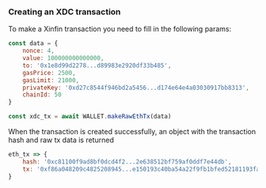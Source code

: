 ### Creating an XDC transaction
To make a Xinfin transaction you need to fill in the following params:
``` js
const data = {
    nonce: 4,
    value: 100000000000000,
    to: '0x1e8d99d2278...d89983e2920df33b485',
    gasPrice: 2500,
    gasLimit: 21000,
    privateKey: '0xd27c8544f946bd2a5456...d174e64e4a03030917bb8313',
    chainId: 50
}

const xdc_tx = await WALLET.makeRawEthTx(data)
```

When the transaction is created successfully, an object with the transaction hash and raw tx data is returned
``` js
eth_tx => {
    hash: '0xc81100f9ad8bf0dcd4f2...2e638512bf759af0ddf7e44db',
    tx: '0xf86a048209c4825208945...e150193c40ba54a22f9fb1bfed52181193fabc'
}
```
